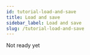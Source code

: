 ```yaml
---
id: tutorial-load-and-save
title: Load and save
sidebar_label: Load and save
slug: /tutorial-load-and-save
---
```


Not ready yet
